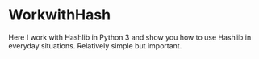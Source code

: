 # WorkwithHash
Here I work with Hashlib in Python 3 and show you how to use Hashlib in everyday situations.
Relatively simple but important.
